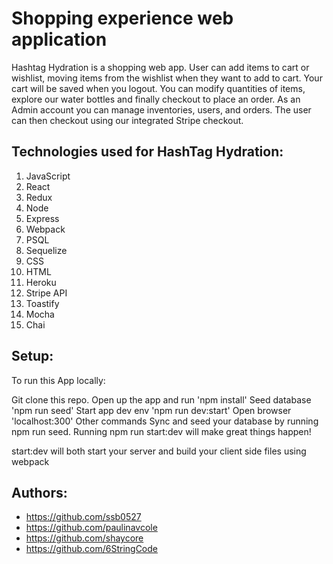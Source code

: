 # Shopping experience web application
Hashtag Hydration is a shopping web app. User can add items to cart or wishlist, moving items from the wishlist when they want to add to cart. Your cart will be saved when you logout. You can modify quantities of items, explore our water bottles and finally checkout to place an order. As an Admin account you can manage inventories, users, and orders. The user can then checkout using our integrated Stripe checkout.

## Technologies used for HashTag Hydration:
1. JavaScript
2. React
3. Redux
4. Node
5. Express
6. Webpack
7. PSQL
8. Sequelize
9. CSS
10. HTML
11. Heroku
12. Stripe API
13. Toastify
14. Mocha
15. Chai

## Setup:
To run this App locally:

Git clone this repo.
Open up the app and run 'npm install'
Seed database 'npm run seed'
Start app dev env 'npm run dev:start'
Open browser 'localhost:300'
Other commands
Sync and seed your database by running npm run seed. Running npm run start:dev will make great things happen!

start:dev will both start your server and build your client side files using webpack

## Authors:
- https://github.com/ssb0527 
- https://github.com/paulinavcole  
- https://github.com/shaycore 
- https://github.com/6StringCode 

